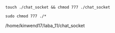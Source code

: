 ```
touch ./chat_socket && chmod 777 ./chat_socket

sudo chmod 777 ./*
```

/home/kinwend17/laba_11/chat_socket

